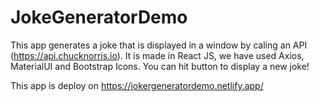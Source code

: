 # JokeGeneratorDemo
This app generates a joke that is displayed in a window by caling an API (https://api.chucknorris.io).
It is made in React JS, we have used Axios, MaterialUI and Bootstrap Icons.
You can hit button to display a new joke!

This app is deploy on https://jokergeneratordemo.netlify.app/

